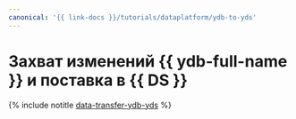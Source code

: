 ```yaml
---
canonical: '{{ link-docs }}/tutorials/dataplatform/ydb-to-yds'
---
```


# Захват изменений {{ ydb-full-name }} и поставка в {{ DS }}

{% include notitle [data-transfer-ydb-yds](../../_tutorials/dataplatform/data-transfer-ydb-yds.md) %}
